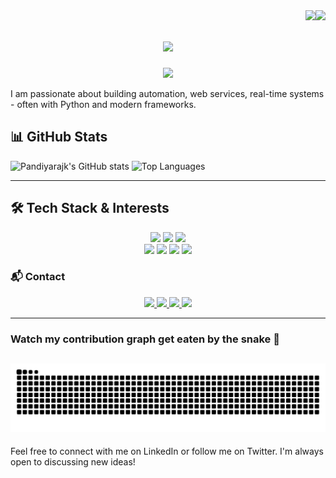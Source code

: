 

<img align="right" src="https://visitor-badge.laobi.icu/badge?page_id=Pandiyarajk.Pandiyarajk" />
<img align="right" src="https://komarev.com/ghpvc/?username=Pandiyarajk&color=blue" />

<h1 align="center">
    <img src="https://readme-typing-svg.herokuapp.com/?font=Righteous&size=35&center=true&vCenter=true&width=500&height=70&duration=4000&lines=Hi+There!+👋;+I'm+Pandiyaraj+Karuppasamy!;" />
</h1>

<p align="center">
  <img src="https://capsule-render.vercel.app/api?text=Welcome%20to%20My%20GitHub!&animation=fadeIn&type=waving&color=gradient&height=100"/>
</p>

I am passionate about building automation, web services, real-time systems - often with Python and modern frameworks. 

## 📊 GitHub Stats

  
![Pandiyarajk's GitHub stats](https://github-readme-stats.vercel.app/api?username=Pandiyarajk&show=prs_merged,prs_merged_percentage,discussions_started,discussions_answered&hide=stars,contribs&show_icons=true)  ![Top Languages](https://github-readme-stats.vercel.app/api/top-langs/?username=Pandiyarajk&layout=compact&hide=stars&theme=transparent)

<!--
![Activity Graph](https://github-readme-activity-graph.vercel.app/graph?username=Pandiyarajk&theme=react-dark)
-->
---

## 🛠️ Tech Stack & Interests

<div align="center"> 
<img src="https://skillicons.dev/icons?i=cs,python" />
<img src="https://skillicons.dev/icons?i=postman,flask,selenium" />
<img src="https://skillicons.dev/icons?i=jenkins,github,githubactions" />
</div>
<div align="center"> 
<img src="https://img.shields.io/badge/Behave%20(BDD)-43B02A?style=for-the-badge&logo=python&logoColor=white" />
<img src="https://img.shields.io/badge/Microsoft%20SQL%20Server-CC2927?style=for-the-badge&logo=microsoftsqlserver&logoColor=white" />
<img src="https://img.shields.io/badge/Ranorex-CC0000?style=for-the-badge&logo=ranorex&logoColor=white" />
<img src="https://img.shields.io/badge/TestComplete-1C4C96?style=for-the-badge&logo=smartbear&logoColor=white" />
</div>

### 📬 Contact
<div align="center"> <a href="mailto:pandiyarajk@live.com"> 
  <img src="https://img.shields.io/badge/Outlook-0078D4?style=for-the-badge&logo=microsoftoutlook&logoColor=white" /> 
</a> 
  
<a href="https://twitter.com/pandiyarajk" target="_blank"> 
  <img src="https://img.shields.io/badge/Twitter-1DA1F2?style=for-the-badge&logo=twitter&logoColor=white" /> 
</a> 

<a href="https://linkedin.com/in/pandiyaraj-k-49353467" target="_blank"> 
  <img src="https://img.shields.io/badge/LinkedIn-0077B5?style=for-the-badge&logo=linkedin&logoColor=white" target="_blank" /> 
</a>

<a href="https://pandiyarajk.github.io/" target="_blank"> 
  <img src="https://img.shields.io/badge/Portfolio-FF5722?style=for-the-badge&logo=todoist&logoColor=white" target="_blank" /> 
  <!-- sqlite, safari, google-chrome are other good icon options --> 
</a> 
</div>

---
### Watch my contribution graph get eaten by the snake 🐍
![snake gif](https://github.com/Pandiyarajk/Pandiyarajk/blob/output/github-snake.svg)
---
Feel free to connect with me on LinkedIn or follow me on Twitter. I'm always open to discussing new ideas!

<!--
**Pandiyarajk/Pandiyarajk** is a ✨ _special_ ✨ repository because its `README.md` (this file) appears on your GitHub profile.

Here are some ideas to get you started:

- 🔭 I’m currently working on ...
- 🌱 I’m currently learning ...
- 👯 I’m looking to collaborate on ...
- 🤔 I’m looking for help with ...
- 💬 Ask me about ...
- 📫 How to reach me: ...
- 😄 Pronouns: ...
- ⚡ Fun fact: ...
-->
